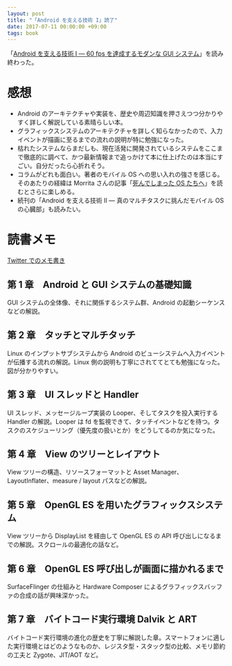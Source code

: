 ```yaml
---
layout: post
title: "「Android を支える技術 I」読了"
date: 2017-07-11 00:00:00 +09:00
tags: book
---
```


「[Android を支える技術 I ― 60 fps を達成するモダンな GUI システム](http://gihyo.jp/book/2017/978-4-7741-8759-4)」を読み終わった。

# 感想

- Android のアーキテクチャや実装を、歴史や周辺知識を押さえつつ分かりやすく詳しく解説している素晴らしい本。
- グラフィックスシステムのアーキテクチャを詳しく知らなかったので、入力イベントが描画に至るまでの流れの説明が特に勉強になった。
- 枯れたシステムならまだしも、現在活発に開発されているシステムをここまで徹底的に調べて、かつ最新情報まで追っかけて本に仕上げたのは本当にすごい。自分だったら心折れそう。
- コラムがどれも面白い。著者のモバイル OS への思い入れの強さを感じる。そのあたりの経緯は Morrita さんの記事「[死んでしまった OS たちへ](https://bellflower.dodgson.org/to-ones-that-have-gone-eeb5f81f8a58)」を読むとさらに楽しめる。
- 続刊の「Android を支える技術 II ― 真のマルチタスクに挑んだモバイル OS の心臓部」も読みたい。

# 読書メモ

[Twitter でのメモ書き](https://twitter.com/nhiroki_/status/854652413696917506)

## 第 1 章　Android と GUI システムの基礎知識

GUI システムの全体像、それに関係するシステム群、Android の起動シーケンスなどの解説。

## 第 2 章　タッチとマルチタッチ

Linux のインプットサブシステムから Android のビューシステムへ入力イベントが伝播する流れの解説。Linux 側の説明も丁寧にされててとても勉強になった。図が分かりやすい。

## 第 3 章　UI スレッドと Handler

UI スレッド、メッセージループ実装の Looper、そしてタスクを投入実行する Handler の解説。Looper は fd を監視できて、タッチイベントなどを待つ。タスクのスケジューリング（優先度の扱いとか）をどうしてるのか気になった。

## 第 4 章　View のツリーとレイアウト

View ツリーの構造、リソースフォーマットと Asset Manager、LayoutInflater、measure / layout パスなどの解説。

## 第 5 章　OpenGL ES を用いたグラフィックスシステム

View ツリーから DisplayList を経由して OpenGL ES の API 呼び出しになるまでの解説。スクロールの最適化の話など。

## 第 6 章　OpenGL ES 呼び出しが画面に描かれるまで

SurfaceFlinger の仕組みと Hardware Composer によるグラフィックスバッファの合成の話が興味深かった。

## 第 7 章　バイトコード実行環境 Dalvik と ART

バイトコード実行環境の進化の歴史を丁寧に解説した章。スマートフォンに適した実行環境とはどのようなものか、レジスタ型・スタック型の比較、メモリ節約の工夫と Zygote、JIT/AOT など。